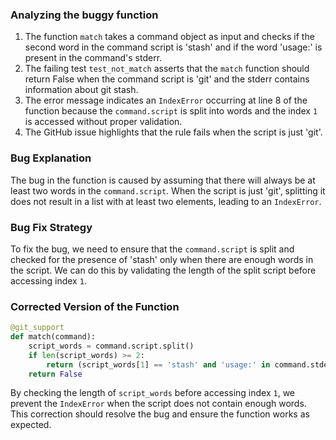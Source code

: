 ### Analyzing the buggy function

1. The function `match` takes a command object as input and checks if the second word in the command script is 'stash' and if the word 'usage:' is present in the command's stderr.
2. The failing test `test_not_match` asserts that the `match` function should return False when the command script is 'git' and the stderr contains information about git stash.
3. The error message indicates an `IndexError` occurring at line 8 of the function because the `command.script` is split into words and the index `1` is accessed without proper validation.
4. The GitHub issue highlights that the rule fails when the script is just 'git'.
  
### Bug Explanation

The bug in the function is caused by assuming that there will always be at least two words in the `command.script`. When the script is just 'git', splitting it does not result in a list with at least two elements, leading to an `IndexError`.

### Bug Fix Strategy

To fix the bug, we need to ensure that the `command.script` is split and checked for the presence of 'stash' only when there are enough words in the script. We can do this by validating the length of the split script before accessing index `1`.

### Corrected Version of the Function

```python
@git_support
def match(command):
    script_words = command.script.split()
    if len(script_words) >= 2:
        return (script_words[1] == 'stash' and 'usage:' in command.stderr)
    return False
``` 

By checking the length of `script_words` before accessing index `1`, we prevent the `IndexError` when the script does not contain enough words. This correction should resolve the bug and ensure the function works as expected.